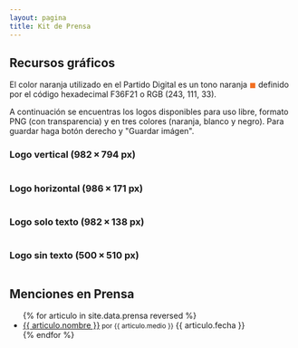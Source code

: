 ```yaml
---
layout: pagina
title: Kit de Prensa
---
```

<section>
    <h2>Recursos gráficos</h2>
    <p>El color naranja utilizado en el Partido Digital es un tono naranja <span style="color: #f36f21;">&#9724;</span> definido por el código hexadecimal F36F21 o RGB (243, 111, 33).</p>
    <p>A continuación se encuentras los logos disponibles para uso libre, formato PNG (con transparencia) y en tres colores (naranja, blanco y negro). Para guardar haga botón derecho y "Guardar imágen".</p>
    <h3>Logo vertical (982 × 794 px)</h3>
    <div class="row mb-3">
        <div class="col-md-4">
            <div class="card">
                <div class="card-block">
                    <img src="https://recursos.partidodigital.org.uy/assets/img/logo_vertical_naranja.png" alt="" class="img-fluid">
                </div>
            </div>
        </div>
        <div class="col-md-4">
            <div class="card">
                <div class="card-block">
                    <img src="https://recursos.partidodigital.org.uy/assets/img/logo_vertical_negro.png" alt="" class="img-fluid">
                </div>
            </div>
        </div>
        <div class="col-md-4">
            <div class="card card-inverse">
                <div class="card-block">
                    <img src="https://recursos.partidodigital.org.uy/assets/img/logo_vertical_blanco.png" alt="" class="img-fluid">
                </div>
            </div>
        </div>
    </div>
    <h3>Logo horizontal (986 × 171 px)</h3>
    <div class="row mb-3">
        <div class="col-md-4">
            <div class="card">
                <div class="card-block">
                    <img src="https://recursos.partidodigital.org.uy/assets/img/logo_horizontal_naranja.png" alt="" class="img-fluid">
                </div>
            </div>
        </div>
        <div class="col-md-4">
            <div class="card">
                <div class="card-block">
                    <img src="https://recursos.partidodigital.org.uy/assets/img/logo_horizontal_negro.png" alt="" class="img-fluid">
                </div>
            </div>
        </div>
        <div class="col-md-4">
            <div class="card card-inverse">
                <div class="card-block">
                    <img src="https://recursos.partidodigital.org.uy/assets/img/logo_horizontal_blanco.png" alt="" class="img-fluid">
                </div>
            </div>
        </div>
    </div>
    <h3>Logo solo texto (982 × 138 px)</h3>
    <div class="row mb-3">
        <div class="col-md-4">
            <div class="card">
                <div class="card-block">
                    <img src="https://recursos.partidodigital.org.uy/assets/img/logo_texto_naranja.png" alt="" class="img-fluid">
                </div>
            </div>
        </div>
        <div class="col-md-4">
            <div class="card">
                <div class="card-block">
                    <img src="https://recursos.partidodigital.org.uy/assets/img/logo_texto_negro.png" alt="" class="img-fluid">
                </div>
            </div>
        </div>
        <div class="col-md-4">
            <div class="card card-inverse">
                <div class="card-block">
                    <img src="https://recursos.partidodigital.org.uy/assets/img/logo_texto_blanco.png" alt="" class="img-fluid">
                </div>
            </div>
        </div>
    </div>
    <h3>Logo sin texto (500 × 510 px)</h3>
    <div class="row mb-3">
        <div class="col-md-2">
            <div class="card">
                <div class="card-block">
                    <img src="https://recursos.partidodigital.org.uy/assets/img/logo_at_naranja.png" alt="" class="img-fluid">
                </div>
            </div>
        </div>
        <div class="col-md-2">
            <div class="card">
                <div class="card-block">
                    <img src="https://recursos.partidodigital.org.uy/assets/img/logo_at_negro.png" alt="" class="img-fluid">
                </div>
            </div>
        </div>
        <div class="col-md-2">
            <div class="card card-inverse">
                <div class="card-block">
                    <img src="https://recursos.partidodigital.org.uy/assets/img/logo_at_blanco.png" alt="" class="img-fluid">
                </div>
            </div>
        </div>
    </div>
</section>
<section>
    <h2 class="mb-2">Menciones en Prensa</h2>
    <ul class="list-group">
    {% for articulo in site.data.prensa reversed %}
        <li class="list-group-item justify-content-between">
            <a target="_blank" href="{{ articulo.link }}">{{ articulo.nombre }}</a><small> por {{ articulo.medio }}</small>
            <span class="badge badge-default badge-pill">{{ articulo.fecha }}</span>
        </li>
    {% endfor %}     
    </ul>
</section>
